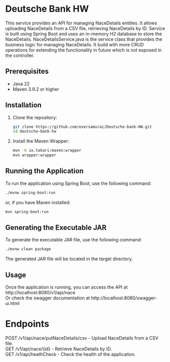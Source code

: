 # Deutsche Bank HW

This service provides an API for managing NaceDetails entities. It allows uploading NaceDetails from a CSV file, retrieving NaceDetails by ID.
Service is built using Spring Boot and uses an in-memory H2 database to store the NaceDetails.
NaceDetailsService.java is the service class that provides the business logic for managing NaceDetails. It build with more
CRUD operations for extending the functionality in future which is not exposed in the controller.

## Prerequisites

- Java 22
- Maven 3.9.2 or higher

## Installation

1. Clone the repository:
    ```sh
    git clone https://github.com/eversamurai/Deutsche-bank-HW.git
    cd deutsche-bank-hw
    ```

2. Install the Maven Wrapper:
    ```sh
    mvn -N io.takari:maven:wrapper
    mvn wrapper:wrapper
    ```

## Running the Application

To run the application using Spring Boot, use the following command:
```sh
./mvnw spring-boot:run
```
or, if you have Maven installed:
```sh
mvn spring-boot:run
```
## Generating the Executable JAR
To generate the executable JAR file, use the following command:

```sh
./mvnw clean package
```

The generated JAR file will be located in the target directory.

## Usage
Once the application is running, you can access the API at http://localhost:8080/v1/api/nace <br>
Or check the swagger documentation at http://localhost:8080/swagger-ui.html

# Endpoints
POST /v1/api/nace/putNaceDetails/csv - Upload NaceDetails from a CSV file. <br>
GET /v1/api/nace/{id} - Retrieve NaceDetails by ID. <br>
GET /v1/api/heathCheck - Check the health of the application. <br>
